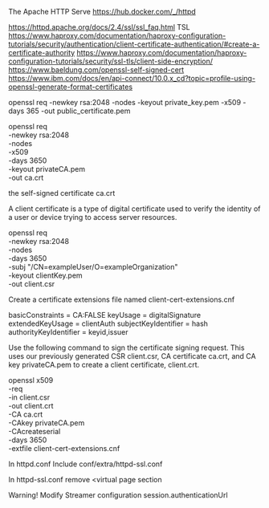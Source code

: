 The Apache HTTP Serve
https://hub.docker.com/_/httpd

https://httpd.apache.org/docs/2.4/ssl/ssl_faq.html
TSL
https://www.haproxy.com/documentation/haproxy-configuration-tutorials/security/authentication/client-certificate-authentication/#create-a-certificate-authority
https://www.haproxy.com/documentation/haproxy-configuration-tutorials/security/ssl-tls/client-side-encryption/
https://www.baeldung.com/openssl-self-signed-cert
https://www.ibm.com/docs/en/api-connect/10.0.x_cd?topic=profile-using-openssl-generate-format-certificates

openssl req -newkey rsa:2048 -nodes -keyout private_key.pem -x509 -days 365 -out public_certificate.pem

openssl req \
-newkey rsa:2048 \
-nodes \
-x509 \
-days 3650 \
-keyout privateCA.pem \
-out ca.crt

the self-signed certificate ca.crt

A client certificate is a type of digital certificate used to verify the identity of a user or device trying to access server resources.

openssl req \
-newkey rsa:2048 \
-nodes \
-days 3650 \
-subj "/CN=exampleUser/O=exampleOrganization" \
-keyout clientKey.pem \
-out client.csr

Create a certificate extensions file named client-cert-extensions.cnf

basicConstraints = CA:FALSE
keyUsage = digitalSignature
extendedKeyUsage = clientAuth
subjectKeyIdentifier = hash
authorityKeyIdentifier = keyid,issuer

Use the following command to sign the certificate signing request. This uses our previously generated CSR client.csr, CA certificate ca.crt, and CA key privateCA.pem to create a client certificate, client.crt.

openssl x509 \
-req \
-in client.csr \
-out client.crt \
-CA ca.crt \
-CAkey privateCA.pem \
-CAcreateserial \
-days 3650 \
-extfile client-cert-extensions.cnf


In httpd.conf
Include conf/extra/httpd-ssl.conf

In httpd-ssl.conf
remove <virtual page section

Warning!
Modify Streamer configuration
session.authenticationUrl
